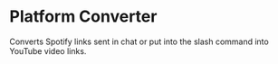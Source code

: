 # Platform Converter
Converts Spotify links sent in chat or put into the slash command into YouTube video links.
